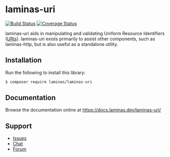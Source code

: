 # laminas-uri

[![Build Status](https://travis-ci.org/laminas/laminas-uri.svg?branch=master)](https://travis-ci.org/laminas/laminas-uri)
[![Coverage Status](https://coveralls.io/repos/github/laminas/laminas-uri/badge.svg?branch=master)](https://coveralls.io/github/laminas/laminas-uri?branch=master)

laminas-uri aids in manipulating and validating Uniform Resource Identifiers
([URIs](http://www.ietf.org/rfc/rfc3986.txt)). laminas-uri exists primarily to
assist other components, such as laminas-http, but is also useful as a standalone
utility.

## Installation

Run the following to install this library:

```bash
$ composer require laminas/laminas-uri
```

## Documentation

Browse the documentation online at https://docs.laminas.dev/laminas-uri/

## Support

* [Issues](https://github.com/laminas/laminas-uri/issues/)
* [Chat](https://laminas.dev/chat/)
* [Forum](https://discourse.laminas.dev/)
